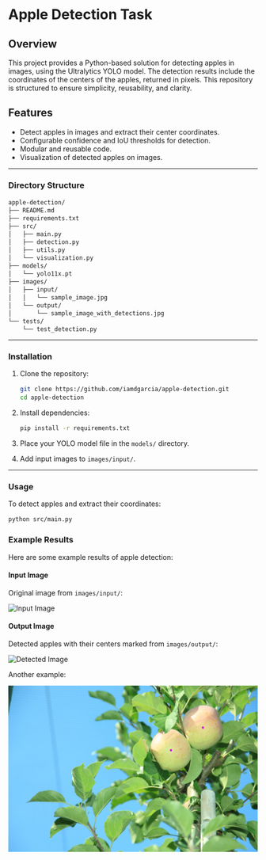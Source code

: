 # Apple Detection Task

## Overview

This project provides a Python-based solution for detecting apples in images, using the Ultralytics YOLO model. The detection results include the coordinates of the centers of the apples, returned in pixels. This repository is structured to ensure simplicity, reusability, and clarity.

## Features
- Detect apples in images and extract their center coordinates.
- Configurable confidence and IoU thresholds for detection.
- Modular and reusable code.
- Visualization of detected apples on images.

---

### Directory Structure
```plaintext
apple-detection/
├── README.md
├── requirements.txt
├── src/
│   ├── main.py
│   ├── detection.py
│   ├── utils.py
│   └── visualization.py
├── models/
│   └── yolo11x.pt
├── images/
│   ├── input/
│   │   └── sample_image.jpg
│   └── output/
│       └── sample_image_with_detections.jpg
└── tests/
    └── test_detection.py
```

---

### Installation
1. Clone the repository:
   ```bash
   git clone https://github.com/iamdgarcia/apple-detection.git
   cd apple-detection
   ```
2. Install dependencies:
   ```bash
   pip install -r requirements.txt
   ```

3. Place your YOLO model file in the `models/` directory.

4. Add input images to `images/input/`.

---

### Usage
To detect apples and extract their coordinates:
```bash
python src/main.py
```
### Example Results
Here are some example results of apple detection:

#### Input Image
Original image from `images/input/`:

![Input Image](images/input/1.JPG)

#### Output Image
Detected apples with their centers marked from `images/output/`:

![Detected Image](images/output/detected_1.JPG)

Another example:

![Detected Image 2](images/output/detected_2.JPG)

